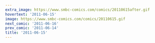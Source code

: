 ```yaml
---
extra_image: https://www.smbc-comics.com/comics/20110615after.gif
hovertext: '2011-06-15'
image: https://www.smbc-comics.com/comics/20110615.gif
next_comic: '2011-06-16'
prev_comic: '2011-06-14'
title: '2011-06-15'
---
```


